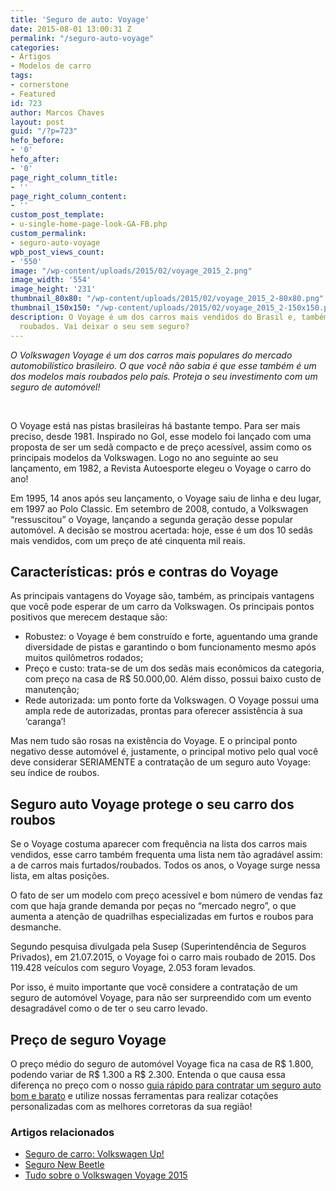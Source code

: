 ```yaml
---
title: 'Seguro de auto: Voyage'
date: 2015-08-01 13:00:31 Z
permalink: "/seguro-auto-voyage"
categories:
- Artigos
- Modelos de carro
tags:
- cornerstone
- Featured
id: 723
author: Marcos Chaves
layout: post
guid: "/?p=723"
hefo_before:
- '0'
hefo_after:
- '0'
page_right_column_title:
- ''
page_right_column_content:
- ''
custom_post_template:
- u-single-home-page-look-GA-FB.php
custom_permalink:
- seguro-auto-voyage
wpb_post_views_count:
- '550'
image: "/wp-content/uploads/2015/02/voyage_2015_2.png"
image_width: '554'
image_height: '231'
thumbnail_80x80: "/wp-content/uploads/2015/02/voyage_2015_2-80x80.png"
thumbnail_150x150: "/wp-content/uploads/2015/02/voyage_2015_2-150x150.png"
description: O Voyage é um dos carros mais vendidos do Brasil e, também, um dos mais
  roubados. Vai deixar o seu sem seguro?
---
```


_O Volkswagen Voyage é um dos carros mais populares do mercado automobilístico brasileiro. O que você não sabia é que esse também é um dos modelos mais roubados pelo país. Proteja o seu investimento com um seguro de automóvel!_

&nbsp;

O Voyage está nas pistas brasileiras há bastante tempo. Para ser mais preciso, desde 1981. Inspirado no Gol, esse modelo foi lançado com uma proposta de ser um sedã compacto e de preço acessível, assim como os principais modelos da Volkswagen. Logo no ano seguinte ao seu lançamento, em 1982, a Revista Autoesporte elegeu o Voyage o carro do ano!

Em 1995, 14 anos após seu lançamento, o Voyage saiu de linha e deu lugar, em 1997 ao Polo Classic. Em setembro de 2008, contudo, a Volkswagen “ressuscitou” o Voyage, lançando a segunda geração desse popular automóvel. A decisão se mostrou acertada: hoje, esse é um dos 10 sedãs mais vendidos, com um preço de até cinquenta mil reais.

## **Características: prós e contras do Voyage**

As principais vantagens do Voyage são, também, as principais vantagens que você pode esperar de um carro da Volkswagen. Os principais pontos positivos que merecem destaque são:

  * Robustez: o Voyage é bem construído e forte, aguentando uma grande diversidade de pistas e garantindo o bom funcionamento mesmo após muitos quilômetros rodados;
  * Preço e custo: trata-se de um dos sedãs mais econômicos da categoria, com preço na casa de R$ 50.000,00. Além disso, possui baixo custo de manutenção;
  * Rede autorizada: um ponto forte da Volkswagen. O Voyage possui uma ampla rede de autorizadas, prontas para oferecer assistência à sua ‘caranga’!

Mas nem tudo são rosas na existência do Voyage. E o principal ponto negativo desse automóvel é, justamente, o principal motivo pelo qual você deve considerar SERIAMENTE a contratação de um seguro auto Voyage: seu índice de roubos.

## **Seguro auto Voyage protege o seu carro dos roubos**

Se o Voyage costuma aparecer com frequência na lista dos carros mais vendidos, esse carro também frequenta uma lista nem tão agradável assim: a de carros mais furtados/roubados. Todos os anos, o Voyage surge nessa lista, em altas posições.

O fato de ser um modelo com preço acessível e bom número de vendas faz com que haja grande demanda por peças no “mercado negro”, o que aumenta a atenção de quadrilhas especializadas em furtos e roubos para desmanche.

Segundo pesquisa divulgada pela Susep (Superintendência de Seguros Privados), em 21.07.2015, o Voyage foi o carro mais roubado de 2015. Dos 119.428 veículos com seguro Voyage, 2.053 foram levados.

Por isso, é muito importante que você considere a contratação de um seguro de automóvel Voyage, para não ser surpreendido com um evento desagradável como o de ter o seu carro levado.

## **Preço de seguro Voyage**

O preço médio do seguro de automóvel Voyage fica na casa de R$ 1.800, podendo variar de R$ 1.300 a R$ 2.300. Entenda o que causa essa diferença no preço com o nosso [guia rápido para contratar um seguro auto bom e barato](/guia-rapido-para-contratar-um-seguro-bom-e-barato) e utilize nossas ferramentas para realizar cotações personalizadas com as melhores corretoras da sua região!

### Artigos relacionados

  * <a href="/seguro-auto-volkswagen-up-precos-vantagens" target="_blank">Seguro de carro: Volkswagen Up!</a>
  * <a href="/seguro-auto-new-beetle" target="_blank">Seguro New Beetle</a>
  * <a href="/fotos-caracteristicas-valores-do-voyage-2015" target="_blank">Tudo sobre o Volkswagen Voyage 2015</a>